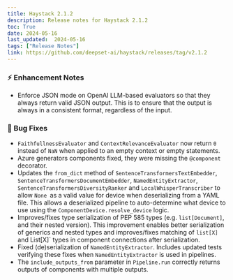 ```yaml
---
title: Haystack 2.1.2
description: Release notes for Haystack 2.1.2
toc: True
date: 2024-05-16
last_updated:  2024-05-16
tags: ["Release Notes"]
link: https://github.com/deepset-ai/haystack/releases/tag/v2.1.2
---
```


### ⚡️ Enhancement Notes

-   Enforce JSON mode on OpenAI LLM-based evaluators so that they always return valid JSON output. This is to ensure that the output is always in a consistent format, regardless of the input.

### 🐛 Bug Fixes

-  `FaithfullnessEvaluator` and `ContextRelevanceEvaluator` now return `0` instead of `NaN` when applied to an empty context or empty statements.
-   Azure generators components fixed, they were missing the `@component` decorator.
-   Updates the `from_dict` method of `SentenceTransformersTextEmbedder`, `SentenceTransformersDocumentEmbedder`, `NamedEntityExtractor`, `SentenceTransformersDiversityRanker` and `LocalWhisperTranscriber` to allow `None `as a valid value for device when deserializing from a YAML file. This allows a deserialized pipeline to auto-determine what device to use using the `ComponentDevice.resolve_device` logic.
-   Improves/fixes type serialization of PEP 585 types (e.g. `list[Document]`, and their nested version). This improvement enables better serialization of generics and nested types and improves/fixes matching of `list[X]` and List[X]` types in component connections after serialization.
-   Fixed (de)serialization of `NamedEntityExtractor`. Includes updated tests verifying these fixes when `NamedEntityExtractor` is used in pipelines.
-   The `include_outputs_from` parameter in `Pipeline.run` correctly returns outputs of components with multiple outputs.

